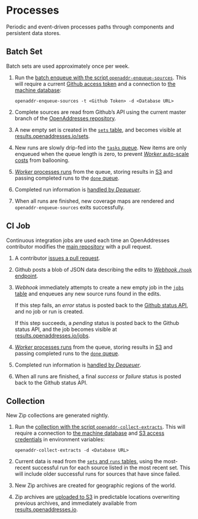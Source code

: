 Processes
=========

Periodic and event-driven processes paths through components and persistent data stores.

<a name="set">Batch Set</a>
---------

Batch sets are used approximately once per week.

1.  Run the [batch enqueue with the script `openaddr-enqueue-sources`](components.md#enqueue).
    This will require a current [Github access token](https://help.github.com/articles/creating-an-access-token-for-command-line-use/)
    and a connection to [the machine database](persistence.md#db):
    
        openaddr-enqueue-sources -t <Github Token> -d <Database URL>
    
2.  Complete sources are read from Github’s API using the current master branch
    of the [OpenAddresses repository](https://github.com/openaddresses/openaddresses).
    
3.  A new empty set is created in the [`sets` table](persistence.md#db), and
    becomes visible at [results.openaddresses.io/sets](http://results.openaddresses.io/sets).
    
4.  New runs are slowly drip-fed into the [`tasks` queue](persistence.md#queue).
    New items are only enqueued when the queue length is zero, to prevent
    [_Worker_ auto-scale costs](components.md#worker) from ballooning.
    
5.  [_Worker_ processes runs](components.md#worker) from the queue, storing
    results in [S3](persistence.md#s3) and passing completed runs to the
    [`done` queue](persistence.md#queue).
    
6.  Completed run information is [handled by _Dequeuer_](components.md#dequeue).
    
7.  When all runs are finished, new coverage maps are rendered and
    `openaddr-enqueue-sources` exits successfully.

<a name="job">CI Job</a>
------

Continuous integration jobs are used each time an OpenAddresses contributor
modifies the [main repository](https://github.com/openaddresses/openaddresses)
with a pull request.

1.  A contributor [issues a pull request](https://help.github.com/articles/using-pull-requests/).
    
2.  Github posts a blob of JSON data describing the edits to
    [_Webhook_ `/hook` endpoint](components.md#webhook).
    
3.  _Webhook_ immediately attempts to create a new empty job in the
    [`jobs` table](persistence.md#db) and enqueues any new source runs found in
    the edits.
    
    If this step fails, an _error_ status is posted back to the
    [Github status API](https://developer.github.com/v3/repos/statuses/), and
    no job or run is created.
    
    If this step succeeds, a _pending_ status is posted back to the Github
    status API, and the job becomes visible at
    [results.openaddresses.io/jobs](http://results.openaddresses.io/jobs).
    
4.  [_Worker_ processes runs](components.md#worker) from the queue, storing
    results in [S3](persistence.md#s3) and passing completed runs to the
    [`done` queue](persistence.md#queue).
    
5.  Completed run information is [handled by _Dequeuer_](components.md#dequeue).
    
6.  When all runs are finished, a final _success_ or _failure_ status is posted
    back to the Github status API.

Collection
----------

New Zip collections are generated nightly.

1.  Run the [collection with the script `openaddr-collect-extracts`](components.md#collect).
    This will require a connection to [the machine database](persistence.md#db)
    and [S3 access credentials](persistence.md#s3) in environment variables:
    
        openaddr-collect-extracts -d <Database URL>
    
2.  Current data is read from the [`sets` and `runs` tables](persistence.md#db),
    using the most-recent successful run for each source listed in the most
    recent set. This will include older successful runs for sources that have
    since failed.
    
3.  New Zip archives are created for geographic regions of the world.
    
4.  Zip archives are [uploaded to S3](persistence.md#s3) in predictable locations
    overwriting previous archives, and immediately available from
    [results.openaddresses.io](http://results.openaddresses.io).
